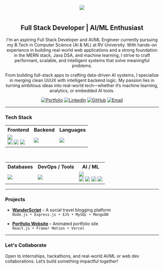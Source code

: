 <div align="center">
  <img src="https://capsule-render.vercel.app/api?type=blur&color=gradient&height=300&section=header&text=Hey!%20I'm%20Kushal%20Sathyanarayan&fontColor=FFFFFF&fontSize=45"/>
</div>

<br />
<div align="center">

## Full Stack Developer | AI/ML Enthusiast

I'm an aspiring Full Stack Developer and AI/ML Engineer currently pursuing my B.Tech in Computer Science (AI & ML) at RV University. With hands-on experience in building real-world web applications and a strong foundation in the MERN stack, Java DSA, and machine learning, I strive to craft performant, scalable, and intelligent systems that solve meaningful problems.

From building full-stack apps to crafting data-driven AI systems, I specialize in merging clean UI/UX with intelligent backend logic. My passion lies in turning ambitious ideas into real-world tech—whether it’s machine learning, analytics, or embedded AI tools.

[![Portfolio](https://img.shields.io/badge/Portfolio-000000?style=for-the-badge&logo=vercel&logoColor=white)](https://kushal-sathyanarayan.vercel.app)
[![LinkedIn](https://img.shields.io/badge/LinkedIn-0077B5?style=for-the-badge&logo=linkedin&logoColor=white)](https://www.linkedin.com/in/kushal-s-rv-university/)
[![GitHub](https://img.shields.io/badge/GitHub-171515?style=for-the-badge&logo=github)](https://github.com/kushal-script)
[![Email](https://img.shields.io/badge/Email-D14836?style=for-the-badge&logo=gmail&logoColor=white)](mailto:kushalsathyanarayan@gmail.com)

</div>

---

###  Tech Stack

<div align="center">
  <table>
    <tr>
      <th>Frontend</th>
      <th>Backend</th>
      <th>Languages</th>
    </tr>
    <tr>
      <td>
        <img src="https://skillicons.dev/icons?i=react,html,css,bootstrap,tailwind&theme=light" /><br />
        <img src="https://img.shields.io/badge/Framer%20Motion-black?style=for-the-badge&logo=framer&logoColor=white"/>
        <img src="https://img.shields.io/badge/GSAP-88CE02?style=for-the-badge&logo=greensock&logoColor=black"/>
        <img src="https://img.shields.io/badge/EJS-333333?style=for-the-badge&logo=ejs&logoColor=white" />
      </td>
      <td>
        <img src="https://skillicons.dev/icons?i=nodejs,express,django&theme=light" />
      </td>
      <td>
        <img src="https://skillicons.dev/icons?i=javascript,java,python,c,cpp&theme=light" />
      </td>
    </tr>
  </table>

  <br />

  <table>
    <tr>
      <th>Databases</th>
      <th>DevOps / Tools</th>
      <th>AI / ML</th>
    </tr>
    <tr>
      <td>
        <img src="https://skillicons.dev/icons?i=mysql,mongodb&theme=light" />
      </td>
      <td>
        <img src="https://skillicons.dev/icons?i=git,vercel,figma&theme=light" />
      </td>
      <td>
        <img src="https://skillicons.dev/icons?i=python&theme=light" /><br />
        <img src="https://img.shields.io/badge/NumPy-013243?style=for-the-badge&logo=numpy&logoColor=white"/>
        <img src="https://img.shields.io/badge/Pandas-150458?style=for-the-badge&logo=pandas&logoColor=white"/>
        <img src="https://img.shields.io/badge/Seaborn-005f73?style=for-the-badge"/>
        <img src="https://img.shields.io/badge/scikit--learn-F7931E?style=for-the-badge&logo=scikit-learn&logoColor=white"/>
      </td>
    </tr>
  </table>
</div>

---

###  Projects

- **[WanderScript](https://github.com/kushal-script/WanderScript.git)** – A social travel blogging platform  
  `Node.js • Express.js • EJS • MySQL • MongoDB`

- **[Portfolio Website](https://github.com/kushal-script/portfolio.git)** – Animated portfolio site  
  `React.js • Framer Motion • Vercel`

---

###  Let's Collaborate

Open to internships, hackathons, and real-world AI/ML or web dev collaborations. Let’s build something impactful together!
